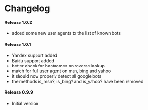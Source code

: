 # Changelog

#### Release 1.0.2

- added some new user agents to the list of known bots

#### Release 1.0.1

- Yandex support added
- Baidu support added
- better check for hostnames on reverse lookup
- match for full user agent on msn, bing and yahoo
- it should now properly detect all google bots
- the methods is_msn?, is_bing? and is_yahoo? have been removed

#### Release 0.9.9

- Initial version